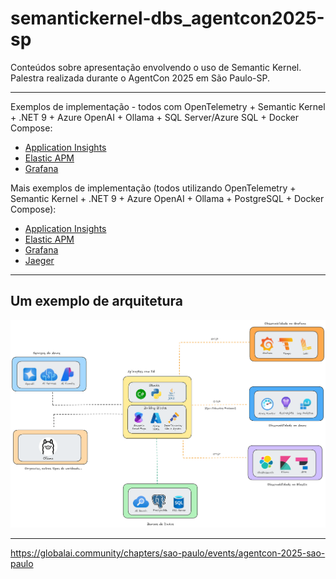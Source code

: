 # semantickernel-dbs_agentcon2025-sp
Conteúdos sobre apresentação envolvendo o uso de Semantic Kernel. Palestra realizada durante o AgentCon 2025 em São Paulo-SP.

---

Exemplos de implementação - todos com OpenTelemetry + Semantic Kernel + .NET 9 + Azure OpenAI + Ollama + SQL Server/Azure SQL + Docker Compose:
- [Application Insights](https://github.com/renatogroffe/dotnet9-semantickernel-sqlserver-otel-azureappinsights_consultaprodutos)
- [Elastic APM](https://github.com/renatogroffe/dotnet9-semantickernel-sqlserver-otel-elasticapm_consultaprodutos)
- [Grafana](https://github.com/renatogroffe/dotnet9-semantickernel-sqlserver-otel-grafana_consultaprodutos)

Mais exemplos de implementação (todos utilizando OpenTelemetry + Semantic Kernel + .NET 9 + Azure OpenAI + Ollama + PostgreSQL + Docker Compose):
- [Application Insights](https://github.com/renatogroffe/dotnet9-semantickernel-postgres-otel-azureappinsights_consultaprodutos)
- [Elastic APM](https://github.com/renatogroffe/dotnet9-semantickernel-postgres-otel-elasticapm_consultaprodutos)
- [Grafana](https://github.com/renatogroffe/dotnet9-semantickernel-postgres-otel-grafana_consultaprodutos)
- [Jaeger](https://github.com/renatogroffe/dotnet9-semantickernel-postgres-otel-jaeger_consultaprodutos)

---

## Um exemplo de arquitetura

![Arquitetura](docs/ai-opentelemetry.png)

---

https://globalai.community/chapters/sao-paulo/events/agentcon-2025-sao-paulo
